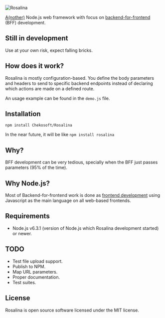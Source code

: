 ![Rosalina](http://i.imgur.com/ZrIgvbN.png?1)

[A(nother)](https://cdn.shopify.com/s/files/1/0533/2089/files/javascript-frameworks-days.png?18059098111826468152) Node.js web framework with focus on [backend-for-frontend](https://www.thoughtworks.com/insights/blog/bff-soundcloud) (BFF) development.

## Still in development
Use at your own risk, expect falling bricks.

## How does it work?
Rosalina is mostly configuration-based. You define the body parameters and
headers to send to specific backend endpoints instead of declaring which actions
are made on a defined route.

An usage example can be found in the `demo.js` file.

## Installation
`npm install Chekosoft/Rosalina`

In the near future, it will be like `npm install rosalina`

## Why?
BFF development can be very tedious, specially when the BFF just passes parameters (95% of the time).

## Why Node.js?
Most of Backend-for-frontend work is done as
[frontend development](http://samnewman.io/patterns/architectural/bff/) using
Javascript as the main language on all web-based frontends.

## Requirements
- Node.js v6.3.1 (version of Node.js which Rosalina development started) or newer.

## TODO
- Test file upload support.
- Publish to NPM.
- Map URL parameters.
- Proper documentation.
- Test suites.

## License
Rosalina is open source software licensed under the MIT license.
